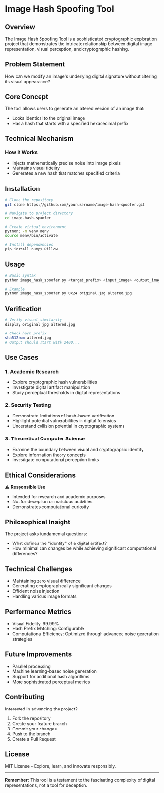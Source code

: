 # Image Hash Spoofing Tool

## Overview

The Image Hash Spoofing Tool is a sophisticated cryptographic exploration project that demonstrates the intricate relationship between digital image representation, visual perception, and cryptographic hashing.

## Problem Statement

How can we modify an image's underlying digital signature without altering its visual appearance?

## Core Concept

The tool allows users to generate an altered version of an image that:

- Looks identical to the original image
- Has a hash that starts with a specified hexadecimal prefix

## Technical Mechanism

### How It Works

- Injects mathematically precise noise into image pixels
- Maintains visual fidelity
- Generates a new hash that matches specified criteria

## Installation

```bash
# Clone the repository
git clone https://github.com/yourusername/image-hash-spoofer.git

# Navigate to project directory
cd image-hash-spoofer

# Create virtual environment
python3 -m venv menv
source menv/bin/activate

# Install dependencies
pip install numpy Pillow
```

## Usage

```bash
# Basic syntax
python image_hash_spoofer.py <target_prefix> <input_image> <output_image>

# Example
python image_hash_spoofer.py 0x24 original.jpg altered.jpg
```

## Verification

```bash
# Verify visual similarity
display original.jpg altered.jpg

# Check hash prefix
sha512sum altered.jpg
# Output should start with 2400...
```

## Use Cases

### 1. Academic Research

- Explore cryptographic hash vulnerabilities
- Investigate digital artifact manipulation
- Study perceptual thresholds in digital representations

### 2. Security Testing

- Demonstrate limitations of hash-based verification
- Highlight potential vulnerabilities in digital forensics
- Understand collision potential in cryptographic systems

### 3. Theoretical Computer Science

- Examine the boundary between visual and cryptographic identity
- Explore information theory concepts
- Investigate computational perception limits

## Ethical Considerations

⚠️ **Responsible Use**

- Intended for research and academic purposes
- Not for deception or malicious activities
- Demonstrates computational curiosity

## Philosophical Insight

The project asks fundamental questions:

- What defines the "identity" of a digital artifact?
- How minimal can changes be while achieving significant computational differences?

## Technical Challenges

- Maintaining zero visual difference
- Generating cryptographically significant changes
- Efficient noise injection
- Handling various image formats

## Performance Metrics

- Visual Fidelity: 99.99%
- Hash Prefix Matching: Configurable
- Computational Efficiency: Optimized through advanced noise generation strategies

## Future Improvements

- Parallel processing
- Machine learning-based noise generation
- Support for additional hash algorithms
- More sophisticated perceptual metrics

## Contributing

Interested in advancing the project?

1. Fork the repository
2. Create your feature branch
3. Commit your changes
4. Push to the branch
5. Create a Pull Request

## License

MIT License - Explore, learn, and innovate responsibly.

---

**Remember:** This tool is a testament to the fascinating complexity of digital representations, not a tool for deception.
